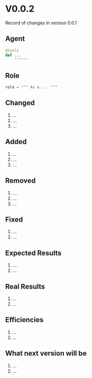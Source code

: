 # V0.0.2

Record of changes in version 0.0.1

## Agent

```python
@tools
def ...
    """"""
```

## Role
```python
role = """ As a ... """
```

## Changed

1. ...
2. ...
3. ...

## Added

1. ...
2. ...
3. ...

## Removed

1. ...
2. ...
3. ...

## Fixed

1. ...
2. ...

## Expected Results

1. ...
2. ...

## Real Results

1. ...
2. ...


## Efficiencies

1. ...
2. ...

## What next version will be

1. ...
2. ...